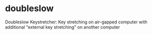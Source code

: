 # doubleslow
Doubleslow Keystretcher: Key stretching on air-gapped computer with additional "external key stretching" on another computer
